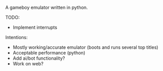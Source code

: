 A gameboy emulator written in python.

TODO:
- Implement interrupts

Intentions:

- Mostly working/accurate emulator (boots and runs several top titles)
- Acceptable performance (python)
- Add ai/bot functionality?
- Work on web?
